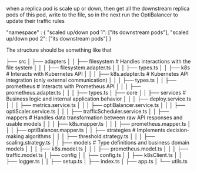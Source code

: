 when a replica pod is scale up or down, then get all the downstream replica pods of this pod, write to the file, so in the next run the OptiBalancer to update their traffic rules

"namespace" : {
  "scaled up/down pod 1": ["its downstream pods"],
  "scaled up/down pod 2": ["its downstream pods"]
}


The structure should be something like that

├── src
│   ├── adapters
│   │   ├── filesystem        # Handles interactions with the file system
│   │   │   ├── filesystem.adapter.ts
│   │   │   ├── types.ts
│   │   ├── k8s               # Interacts with Kubernetes API
│   │   │   ├── k8s.adapter.ts   # Kubernetes API integration (only external communication)
│   │   │   ├── types.ts
│   │   ├── prometheus        # Interacts with Prometheus API
│   │   │   ├── prometheus.adapter.ts
│   │   │   ├── types.ts
│   ├── core
│   │   ├── services          # Business logic and internal application behavior
│   │   │   ├── deploy.service.ts
│   │   │   ├── metrics.service.ts
│   │   │   ├── optiBalancer.service.ts
│   │   │   ├── optiScaler.service.ts
│   │   │   ├── trafficScheduler.service.ts
│   │   ├── mappers           # Handles data transformation between raw API responses and usable models
│   │   │   ├── k8s.mapper.ts
│   │   │   ├── prometheus.mapper.ts
│   │   │   ├── optiBalancer.mapper.ts
│   │   ├── strategies        # Implements decision-making algorithms
│   │   │   ├── threshold.strategy.ts
│   │   │   ├── scaling.strategy.ts
│   │   ├── models            # Type definitions and business domain models
│   │   │   ├── k8s.model.ts
│   │   │   ├── prometheus.model.ts
│   │   │   ├── traffic.model.ts
│   ├── config
│   │   ├── config.ts
│   │   ├── k8sClient.ts
│   │   ├── logger.ts
│   │   ├── setup.ts
│   ├── index.ts
│   ├── app.ts
│   └── utils.ts

